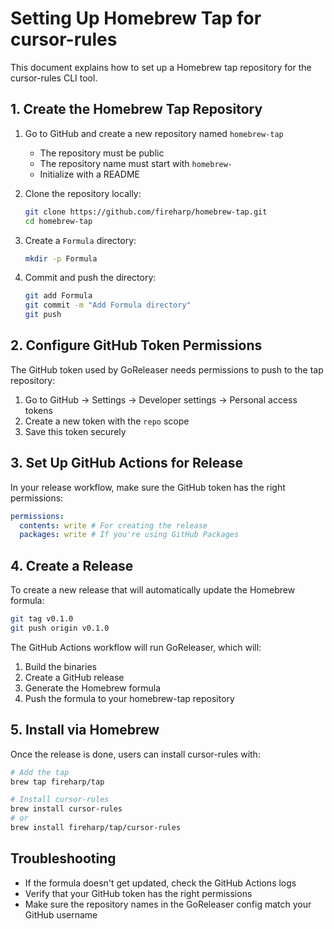 # Setting Up Homebrew Tap for cursor-rules

This document explains how to set up a Homebrew tap repository for the cursor-rules CLI tool.

## 1. Create the Homebrew Tap Repository

1. Go to GitHub and create a new repository named `homebrew-tap`

   - The repository must be public
   - The repository name must start with `homebrew-`
   - Initialize with a README

2. Clone the repository locally:

   ```bash
   git clone https://github.com/fireharp/homebrew-tap.git
   cd homebrew-tap
   ```

3. Create a `Formula` directory:

   ```bash
   mkdir -p Formula
   ```

4. Commit and push the directory:
   ```bash
   git add Formula
   git commit -m "Add Formula directory"
   git push
   ```

## 2. Configure GitHub Token Permissions

The GitHub token used by GoReleaser needs permissions to push to the tap repository:

1. Go to GitHub -> Settings -> Developer settings -> Personal access tokens
2. Create a new token with the `repo` scope
3. Save this token securely

## 3. Set Up GitHub Actions for Release

In your release workflow, make sure the GitHub token has the right permissions:

```yaml
permissions:
  contents: write # For creating the release
  packages: write # If you're using GitHub Packages
```

## 4. Create a Release

To create a new release that will automatically update the Homebrew formula:

```bash
git tag v0.1.0
git push origin v0.1.0
```

The GitHub Actions workflow will run GoReleaser, which will:

1. Build the binaries
2. Create a GitHub release
3. Generate the Homebrew formula
4. Push the formula to your homebrew-tap repository

## 5. Install via Homebrew

Once the release is done, users can install cursor-rules with:

```bash
# Add the tap
brew tap fireharp/tap

# Install cursor-rules
brew install cursor-rules
# or
brew install fireharp/tap/cursor-rules
```

## Troubleshooting

- If the formula doesn't get updated, check the GitHub Actions logs
- Verify that your GitHub token has the right permissions
- Make sure the repository names in the GoReleaser config match your GitHub username
